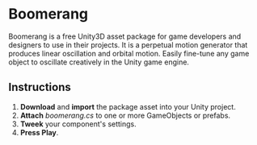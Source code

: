 # Boomerang
Boomerang is a free Unity3D asset package for game developers and designers to use in their projects. It is a perpetual motion generator that produces linear oscillation and orbital motion. Easily fine-tune any game object to oscillate creatively in the Unity game engine.

## Instructions
<ol>
  <li><b>Download</b> and <b>import</b> the package asset into your Unity project.</li>
  <li><b>Attach</b> <i>boomerang.cs</i> to one or more GameObjects or prefabs.</li>
  <li><b>Tweek</b> your component's settings.</li>
  <li><b>Press Play</b>.</li>
</ol>
